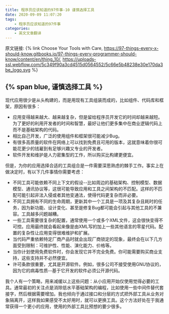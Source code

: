```yaml
---
title: 程序员应该知道的97件事-10 谨慎选择工具
date: 2020-09-09 11:07:20
tags:
	- 程序员应该知道的97件事
categories:
	- 英文文章翻译
---
```


原文链接: {% link Choose Your Tools with Care, https://97-things-every-x-should-know.gitbooks.io/97-things-every-programmer-should-know/content/en/thing_10/, https://uploads-ssl.webflow.com/5c349f90a3cd4515d0564552/5c66e5b48238e30e170da3be_logo.svg %}

## {% span blue, 谨慎选择工具 %}
现代应用很少是从头构建的，而是用现有工具组装而成的，比如组件、代码库和框架，原因有很多：
* 应用变得越来越大、越来越复杂，但是留给程序员开发它的时间却越来越短。为了更好的利用开发者的时间和智慧，最好让他们更多集中在商业逻辑代码上而不是基础架构的代码。
* 相比自己开发，广泛的使用组件和框架很可能减少Bug。
* 有很多高质量的软件在网络上可以找到免费且可用的版本，这就意味着你很可能花更少的钱雇到有足够兴趣又专业的开发者。
* 软件开发和维护是人力密集型的工作，所以购买比构建更便宜。
<!-- more -->

但是，为你的应用选择合适的工具组合是一件需要深思熟虑的棘手工作。事实上在做决定时，有以下几件事情你需要考虑：
* 不同工具可能依赖不同上下文的假设--比如周边的基础架构、控制模型、数据模型、通讯协议等，这很可能导致应用和工具之间架构的不匹配。这样的不匹配可能引起非法入侵或者其他变通法，使得代码更复杂而非必要。
* 不同工具拥有不同的生命周期，更新其中一个工具是一项及其复杂且耗时的任务，因为新功能、设计变化、甚至是修复Bug都可能会引起与其他工具的不兼容。工具越多问题越糟。
* 一些工具需要很复杂的配置，通常使用一个或多个XML文件，这会很快变得不可控。应用最终就会看起来像是由XML写的加上一些其他语言的零星代码。配置的复杂性让应用变得很难维护和扩展。
* 当代码严重依赖特定厂商产品时就会出现厂商锁定的现象，最终会在以下几方面受到限制：可维护性、性能、演化能力、价格等。
* 当你计划使用免费软件时，你会发现它并不完全免费。你可能需要购买商业支持，这些支持并不必然便宜。
* 许可条款很重要，尤其是开源软件。例如，很多公司不接受使用GNU协议的，因为它的病毒性质--基于它开发的软件必须公开源代码。

我个人有一个策略，用来减缓以上这些问题：从小应用开始仅使用觉得必要的工具。通常最初的关注点是消除低水平基础架构的编程，比如使用一些中间件替代套接字，然后根据需要增加。我也倾向于通过接口和分层的方式把外部工具从业务对象隔离开，这样我如果感受不太好用时，就可以更换工具。这个方法好处在于我通常获得一个更小的应用，使用的外部工具比预想的要少很多。

